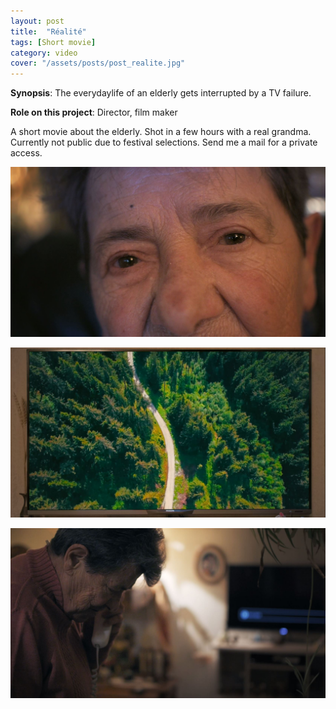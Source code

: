 ```yaml
---
layout: post
title:  "Réalité"
tags: [Short movie]
category: video
cover: "/assets/posts/post_realite.jpg"
---
```


__Synopsis__: The everydaylife of an elderly gets interrupted by a TV failure.

__Role on this project__: Director, film maker

A short movie about the elderly. Shot in a few hours with a real grandma. Currently not public due to festival selections. Send me a mail for a private access.


![photo](/assets/posts/realite/screen3.jpg)


![photo](/assets/posts/realite/screen1.jpg)


![photo](/assets/posts/realite/screen2.jpg)




